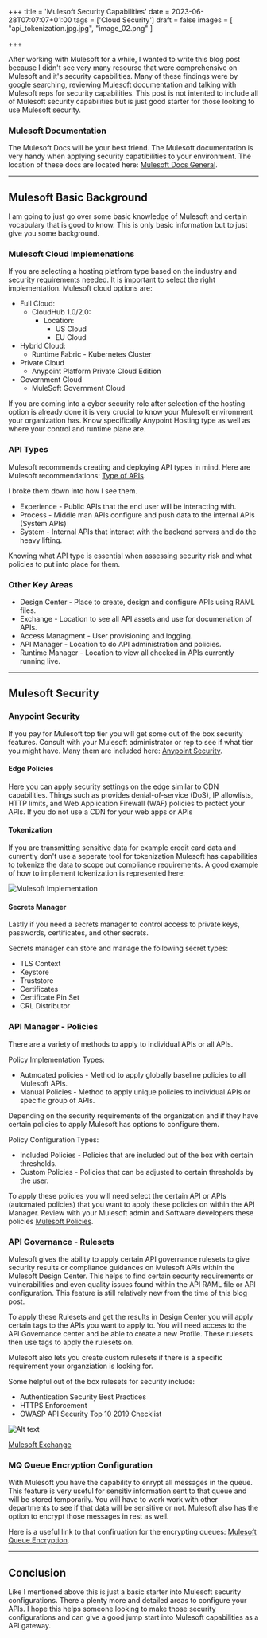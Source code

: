 +++
title = 'Mulesoft Security Capabilities'
date = 2023-06-28T07:07:07+01:00
tags = ['Cloud Security']
draft = false
images = [ "api_tokenization.jpg.jpg", "image_02.png" ]

+++

After working with Mulesoft for a while, I wanted to write this blog post because I didn't see very many resourse that were comprehensive on Mulesoft and it's security capabilities. Many of these findings were by google searching, reviewing Mulesoft documentation and talking with Mulesoft reps for security capabilities. This post is not intented to include all of Mulesoft security capabilities but is just good starter for those looking to use Mulesoft security.

### Mulesoft Documentation

The Mulesoft Docs will be your best friend. The Mulesoft documentation is very handy when applying security capatibilities to your environment. The location of these docs are located here: [Mulesoft Docs General](https://docs.mulesoft.com/general/).

****

## Mulesoft Basic Background

I am going to just go over some basic knowledge of Mulesoft and certain vocabulary that is good to know. This is only basic information but to just give you some background.

### Mulesoft Cloud Implemenations

If you are selecting a hosting platfrom type based on the industry and security requirements needed. It is important to select the right implementation. Mulesoft cloud options are:

- Full Cloud:
  - CloudHub 1.0/2.0:
    - Location:
      - US Cloud
      - EU Cloud
- Hybrid Cloud:
  - Runtime Fabric - Kubernetes Cluster
- Private Cloud
  - Anypoint Platform Private Cloud Edition
- Government Cloud
  - MuleSoft Government Cloud

If you are coming into a cyber security role after selection of the hosting option is already done it is very crucial to know your Mulesoft environment your organization has. Know specifically Anypoint Hosting type as well as where your control and runtime plane are.

### API Types

Mulesoft recommends creating and deploying API types in mind. Here are Mulesoft recommendations: [Type of APIs](https://www.mulesoft.com/resources/api/types-of-apis).

I broke them down into how I see them.

- Experience - Public APIs that the end user will be interacting with.
- Process - Middle man APIs configure and push data to the internal APIs (System APIs)
- System - Internal APIs that interact with the backend servers and do the heavy lifting.

Knowing what API type is essential when assessing security risk and what policies to put into place for them.

### Other Key Areas

- Design Center - Place to create, design and configure APIs using RAML files.
- Exchange - Location to see all API assets and use for documenation of APIs.
- Access Managment - User provisioning and logging.
- API Manager - Location to do API administration and policies.
- Runtime Manager - Location to view all checked in APIs currently running live.

****

## Mulesoft Security

### Anypoint Security

If you pay for Mulesoft top tier you will get some out of the box security features. Consult with your Mulesoft administrator or rep to see if what tier you might have. Many them are included here: [Anypoint Security](https://docs.mulesoft.com/anypoint-security/).

#### Edge Policies

Here you can apply security settings on the edge similar to CDN capabilities. Things such as provides denial-of-service (DoS), IP allowlists, HTTP limits, and Web Application Firewall (WAF) policies to protect your APIs. If you do not use a CDN for your web apps or APIs

#### Tokenization

If you are transmitting sensitive data for example credit card data and currently don't use a seperate tool for tokenization Mulesoft has capabilities to tokenize the data to scope out compliance requirements. A good example of how to implement tokenization is represented here:

![Mulesoft Implementation](/posts/mulesoft-security-capabilities/images/api-tokenization.jpg)


#### Secrets Manager

Lastly if you need a secrets manager to control access to private keys, passwords, certificates, and other secrets.

Secrets manager can store and manage the following secret types:

- TLS Context
- Keystore
- Truststore
- Certificates
- Certificate Pin Set
- CRL Distributor

### API Manager - Policies

There are a variety of methods to apply to individual APIs or all APIs.

Policy Implementation Types:

- Autmoated policies - Method to apply globally baseline policies to all Mulesoft APIs.
- Manual Policies - Method to apply unique policies to individual APIs or specific group of APIs.

Depending on the security requirements of the organization and if they have certain policies to apply Mulesoft has options to configure them.

Policy Configuration Types:

- Included Policies - Policies that are included out of the box with certain thresholds.
- Custom Policies -  Policies that can be adjusted to certain thresholds by the user.

To apply these policies you will need select the certain API or APIs (automated policies) that you want to apply these policies on within the API Manager. Review with your Mulesoft admin and Software developers these policies [Mulesoft Policies](https://docs.mulesoft.com/gateway/1.4/policies-included-directory).

### API Governance - Rulesets

Mulesoft gives the ability to apply certain API governance rulesets to give security results or compliance guidances on Mulesoft APIs within the Mulesoft Design Center. This helps to find certain security requirements or vulnerabilities and even quality issues found within the API RAML file or API configuration. This feature is still relatively new from the time of this blog post.

To apply these Rulesets and get the results in Design Center you will apply certain tags to the APIs you want to apply to. You will need access to the API Governance center and be able to create a new Profile. These rulesets then use tags to apply the rulesets on.

Mulesoft also lets you create custom rulesets if there is a specific requirement your organziation is looking for.

Some helpful out of the box rulesets for security include:

- Authentication Security Best Practices
- HTTPS Enforcement
- OWASP API Security Top 10 2019 Checklist

![Alt text](/posts/mulesoft-security-capabilities/images/mulesoft-rulesets.jpg "a title")

[Mulesoft Exchange](https://www.mulesoft.com/exchange/?search=&type=ruleset)

### MQ Queue Encryption Configuration

With Mulesoft you have the capability to enrypt all messages in the queue. This feature is very useful for sensitiv information sent to that queue and will be stored temporarily. You will have to work work with other departments to see if that data will be sensitive or not. Mulesoft also has the option to encrypt those messages in rest as well.

Here is a useful link to that confiruation for the encrypting queues: [Mulesoft Queue Encryption](https://docs.mulesoft.com/mq/mq-understanding#encrypt_queue).

****

## Conclusion

Like I mentioned above this is just a basic starter into Mulesoft security configurations. There a plenty more and detailed areas to configure your APIs. I hope this helps someone looking to make those security configurations and can give a good jump start into Mulesoft capabilities as a API gateway.


